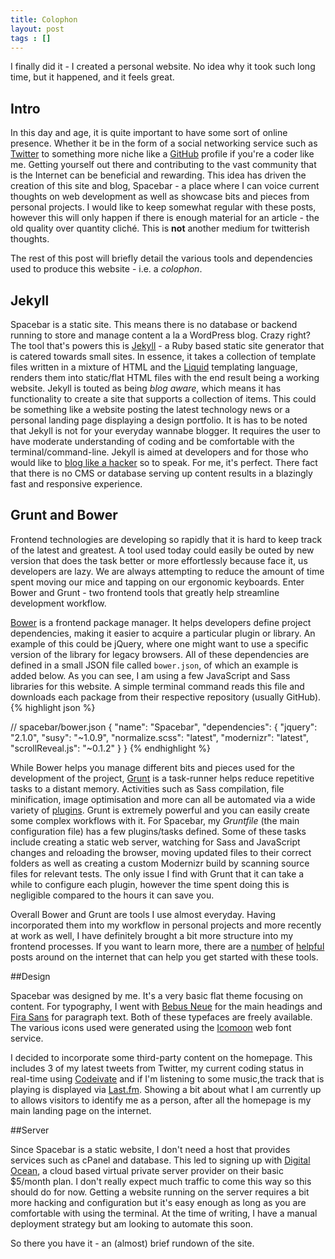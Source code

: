 ```yaml
---
title: Colophon
layout: post
tags : []
---
```

I finally did it - I created a personal website. No idea why it took such long time, but it happened, and it feels great.

## Intro
In this day and age, it is quite important to have some sort of online presence. Whether it be in the form of a social networking service such as [Twitter](http://twitter.com/) to something more niche like a [GitHub](http://github.com) profile if you're a coder like me. Getting yourself out there and contributing to the vast community that is the Internet can be beneficial and rewarding. This idea has driven the creation of this site and blog, Spacebar - a place where I can voice current thoughts on web development as well as showcase bits and pieces from personal projects. I would like to keep somewhat regular with these posts, however this will only happen if there is enough material for an article - the old quality over quantity cliché. This is **not** another medium for twitterish thoughts. 

The rest of this post will briefly detail the various tools and dependencies used to produce this website - i.e. a *colophon*.

## Jekyll
Spacebar is a static site. This means there is no database or backend running to store and manage content a la a WordPress blog. Crazy right? The tool that's powers this is [Jekyll](http://jekyllrb.com/) - a Ruby based static site generator that is catered towards small sites. In essence, it takes a collection of template files written in a mixture of HTML and the [Liquid](https://github.com/Shopify/liquid/wiki/Liquid-for-Designers) templating language, renders them into static/flat HTML files with the end result being a working website. Jekyll is touted as being *blog aware*, which means it has functionality to create a site that supports a collection of items. This could be something like a website posting the latest technology news or a personal landing page displaying a design portfolio. It is has to be noted that Jekyll is not for your everyday wannabe blogger. It requires the user to have moderate understanding of coding and be comfortable with the terminal/command-line. Jekyll is aimed at developers and for those who would like to [blog like a hacker](http://tom.preston-werner.com/2008/11/17/blogging-like-a-hacker.html) so to speak. For me, it's perfect. There fact that there is no CMS or database serving up content results in a blazingly fast and responsive experience.

## Grunt and Bower

Frontend technologies are developing so rapidly that it is hard to keep track of the latest and greatest. A tool used today could easily be outed by new version that does the task better or more effortlessly because face it, us developers are lazy. We are always attempting to reduce the amount of time spent moving our mice and tapping on our ergonomic keyboards. Enter Bower and Grunt - two frontend tools that greatly help streamline development workflow. 

[Bower](http://bower.io) is a frontend package manager. It helps developers define project dependencies, making it easier to acquire a particular plugin or library. An example of this could be jQuery, where one might want to use a specific version of the library for legacy browsers. All of these dependencies are defined in a small JSON file called `bower.json`, of which an example is added below. As you can see, I am using a few JavaScript and Sass libraries for this website. A simple terminal command reads this file and downloads each package from their respective repository (usually GitHub).
{% highlight json %}

// spacebar/bower.json
{
  "name": "Spacebar",
  "dependencies": {
    "jquery": "2.1.0",
    "susy": "~1.0.9",
    "normalize.scss": "latest",
    "modernizr": "latest",
    "scrollReveal.js": "~0.1.2"
  }
}
{% endhighlight %}

While Bower helps you manage different bits and pieces used for the development of the project, [Grunt](http://gruntjs.com/) is a task-runner helps reduce repetitive tasks to a distant memory. Activities such as Sass compilation, file minification, image optimisation and more can all be automated via a wide variety of [plugins](http://gruntjs.com/plugins). Grunt is extremely powerful and you can easily create some complex workflows with it. For Spacebar, my *Gruntfile* (the main configuration file) has a few plugins/tasks defined. Some of these tasks include creating a static web server, watching for Sass and JavaScript changes and reloading the browser, moving updated files to their correct folders as well as creating a custom Modernizr build by scanning source files for relevant tests. The only issue I find with Grunt that it can take a while to configure each plugin, however the time spent doing this is negligible compared to the hours it can save you.

Overall Bower and Grunt are tools I use almost everyday. Having incorporated them into my workflow in personal projects and more recently at work as well, I have definitely brought a bit more structure into my frontend processes. If you want to learn more, there are a [number](http://24ways.org/2013/grunt-is-not-weird-and-hard/) of [helpful](http://blog.teamtreehouse.com/getting-started-bower) posts around on the internet that can help you get started with these tools. 

##Design

Spacebar was designed by me. It's a very basic flat theme focusing on content. For typography, I went with [Bebus Neue](http://fontfabric.com/bebas-neue/) for the main headings and [Fira Sans](https://github.com/mozilla/Fira) for paragraph text. Both of these typefaces are freely available. The various icons used were generated using the [Icomoon](http://icomoon.io/) web font service.

I decided to incorporate some third-party content on the homepage. This includes 3 of my latest tweets from Twitter, my current coding status in real-time using [Codeivate](http://www.codeivate.com/) and if I'm listening to some music,the track that is playing is displayed via [Last.fm](http://www.last.fm/). Showing a bit about what I am currently up to allows visitors to identify me as a person, after all the homepage is my main landing page on the internet.

##Server

Since Spacebar is a static website, I don't need a host that provides services such as cPanel and database. This led to signing up with [Digital Ocean](https://www.digitalocean.com/), a cloud based virtual private server provider on their basic $5/month plan. I don't really expect much traffic to come this way so this should do for now. Getting a website running on the server requires a bit more hacking and configuration but it's easy enough as long as you are comfortable with using the terminal. At the time of writing, I have a manual deployment strategy but am looking to automate this soon.

So there you have it -  an (almost) brief rundown of the site. 

[folder]: /images/posts/spacebar-folder-structure.png "Spacebar's Jekyll folder structure"